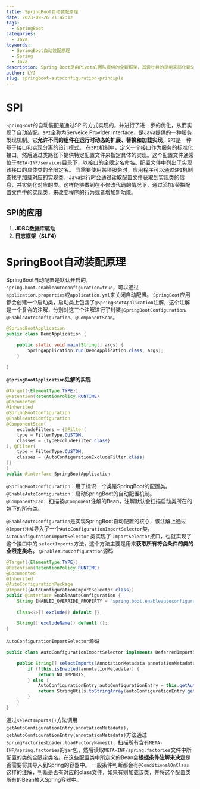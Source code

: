 ```yaml
---
title: SpringBoot自动装配原理
date: 2023-09-26 21:42:12
tags:
  - SpringBoot
categories:
  - Java
keywords:
  - SpringBoot自动装配原理
  - Spring
  - Java
description: Spring Boot是由Pivotal团队提供的全新框架，其设计目的是用来简化新Spring应用的初始搭建以及开发过程。
author: LYJ
slug: springboot-autoconfiguration-principle
---
```

# SPI
`SpringBoot`的自动装配是通过SPI的方式实现的，并进行了进一步的优化，从而实现了自动装配。`SPI`全称为Serveice Provider Interface，是Java提供的一种服务发现机制。它**允许不同的组件在运行时动态的扩展、替换和加载实现**。`SPI`是一种基于接口和实现分离的设计模式。
在`SPI`机制中，定义一个接口作为服务的标准化接口，然后通过类路径下提供特定配置文件来指定具体的实现。这个配置文件通常位于`META-INF/services`目录下，以接口的全限定名命名。配置文件中列出了实现该接口的具体类的全限定名。
当需要使用某项服务时，应用程序可以通过`SPI`机制查找平加载对应的实现类。Java运行时会通过读取配置文件获取到实现类的信息，并实例化对应的类。这样能够做到在不修改代码的情况下，通过添加/替换配置文件中的实现类，来改变程序的行为或者增加新功能。

## SPI的应用
1. **JDBC数据库驱动**
2. **日志框架（SLF4）**

# SpringBoot自动装配原理
SpringBoot自动配置是默认开启的，`spring.boot.enableautoconfiguration=true`，可以通过`application.properties`或`application.yml`来关闭自动配置。
`SpringBoot`应用都会创建一个启动类，启动类上包含了`@SpringBootApplication`注解，这个注解是一个复合的注解，分别对这三个注解进行了封装`@SpringBootConfiguration`、`@EnableAutoConfiguration`、`@ComponentScan`。
```java
@SpringBootApplication  
public class DemoApplication {  
  
    public static void main(String[] args) {  
        SpringApplication.run(DemoApplication.class, args);  
    }  
  
}
```
**`@SpringBootApplication`注解的实现**
```java
@Target({ElementType.TYPE})  
@Retention(RetentionPolicy.RUNTIME)  
@Documented  
@Inherited  
@SpringBootConfiguration  
@EnableAutoConfiguration  
@ComponentScan(  
    excludeFilters = {@Filter(  
    type = FilterType.CUSTOM,  
    classes = {TypeExcludeFilter.class}  
), @Filter(  
    type = FilterType.CUSTOM,  
    classes = {AutoConfigurationExcludeFilter.class}  
)}  
)  
public @interface SpringBootApplication
```

`@SpringBootConfiguration`：用于标识一个类是SpringBoot的配置类。
`@EnableAutoConfiguration`：启动SpringBoot的自动配置机制。
`@ComponentScan`：扫描被`@Component`注解的Bean，注解默认会扫描启动类所在的包下的所有类。

`@EnableAutoConfiguration`是实现SpringBoot自动配置的核心，该注解上通过`@Import注解`导入了一个`AutoConfigurationImportSelector`类，`AutoConfigurationImportSelector` 类实现了 `ImportSelector`接口，也就实现了这个接口中的 `selectImports`方法，这个方法主要是用来**获取所有符合条件的类的全限定类名。**
`@EnableAutoConfiguration`源码
```java
@Target({ElementType.TYPE})  
@Retention(RetentionPolicy.RUNTIME)  
@Documented  
@Inherited  
@AutoConfigurationPackage  
@Import({AutoConfigurationImportSelector.class})  
public @interface EnableAutoConfiguration {  
    String ENABLED_OVERRIDE_PROPERTY = "spring.boot.enableautoconfiguration";  
  
    Class<?>[] exclude() default {};  
  
    String[] excludeName() default {};  
}
```
`AutoConfigurationImportSelector`源码
```java
public class AutoConfigurationImportSelector implements DeferredImportSelector{  
  
    public String[] selectImports(AnnotationMetadata annotationMetadata) {  
        if (!this.isEnabled(annotationMetadata)) {  
            return NO_IMPORTS;  
        } else {  
            AutoConfigurationEntry autoConfigurationEntry = this.getAutoConfigurationEntry(annotationMetadata);  
            return StringUtils.toStringArray(autoConfigurationEntry.getConfigurations());  
        }  
    }
}    
```
通过`selectImports()`方法调用`getAutoConfigurationEntry(annotationMetadata)`，`getAutoConfigurationEntry(annotationMetadata)`方法通过`SpringFactoriesLoader.loadFactoryNames()`，扫描所有含有`META-INF/spring.factories`的`jar`包，然后读取`META-INF/spring.factories`文件中所配置的类的全限定类名。在这些配置类中所定义的Bean会**根据条件注解来决定**是否需要将其导入到Spring的容器中。
一般条件判断都会有`@ConditionalOnClass`这样的注解，判断是否有对应的class文件，如果有则加载该类，并将这个配置类所有的Bean放入Spring容器中。

